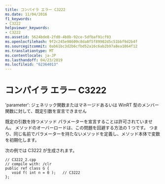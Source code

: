 ```yaml
---
title: コンパイラ エラー C3222
ms.date: 11/04/2016
f1_keywords:
- C3222
helpviewer_keywords:
- C3222
ms.assetid: 5624bde8-2fd0-4b8b-92ce-5dfbaf91cf93
ms.openlocfilehash: 9f2c245e98609c8da8f5f89902d5c51bbf9d2b4f
ms.sourcegitcommit: 0ab61bc3d2b6cfbd52a16c6ab2b97a8ea1864f12
ms.translationtype: MT
ms.contentlocale: ja-JP
ms.lasthandoff: 04/23/2019
ms.locfileid: "62364013"
---
```

# <a name="compiler-error-c3222"></a>コンパイラ エラー C3222

'parameter': ジェネリック関数またはマネージドあるいは WinRT 型のメンバー関数に対して、既定引数を宣言できません

既定の引数を持つメソッド パラメーターを宣言することは許可されていません。 メソッドのオーバーロードは、この問題を回避する方法の 1 つです。 つまり、同じ名前でパラメーターを持たないメソッドを定義し、メソッド本体で変数を初期化します。

次の例では C3222 が生成されます。

```
// C3222_2.cpp
// compile with: /clr
public ref class G {
   void f( int n = 0 );   // C3222
};
```
